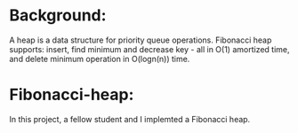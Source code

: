 # Background:
A heap is a data structure for priority queue operations. Fibonacci heap supports: insert, find minimum and decrease key - all in O(1) amortized time, and delete minimum operation in O(logn(n)) time.

# Fibonacci-heap:
In this project, a fellow student and I implemted a Fibonacci heap. 

